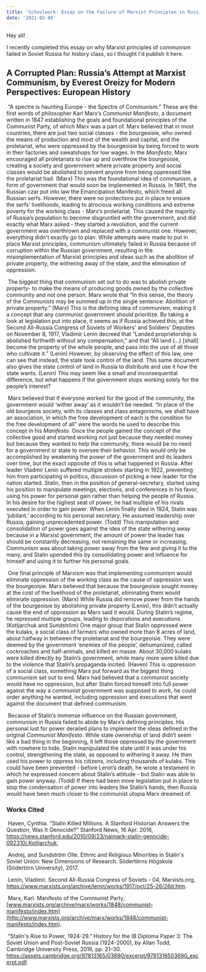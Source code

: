 ```yaml
---
title: 'Schoolwork: Essay on the Failure of Marxist Principles in Russia'
date: '2021-02-09'
---
```


Hey all!

I recently completed this essay on why Marxist principles of communism failed in Soviet Russia for history class, so I thought I'd publish it here.

## A Corrupted Plan: Russia’s Attempt at Marxist Communism, by Everest Oreizy for Modern Perspectives: European History

​	“A spectre is haunting Europe - the Spectre of Communism.” These are the first words of philosopher Karl Marx’s *Communist Manifesto*, a document written in 1847 establishing the goals and foundational principles of the Communist Party, of which Marx was a part of. Marx believed that in most countries, there are just two social classes - the bourgeoisie, who owned the means of production and most of the wealth and capital, and the proletariat, who were oppressed by the bourgeoisie by being forced to work in their factories and sweatshops for low wages. In the *Manifesto*, Marx encouraged all proletariats to rise up and overthrow the bourgeoisie, creating a society and government where private property and social classes would be abolished to prevent anyone from being oppressed like the proletariat had. (Marx) This was the foundational idea of communism, a form of government that would soon be implemented in Russia. In 1861, the Russian czar put into law the Emancipation Manifesto, which freed all Russian serfs. However, there were no protections put in place to ensure the serfs’ livelihoods, leading to atrocious working conditions and extreme poverty for the working class - Marx’s proletariat. This caused the majority of Russia’s population to become disgruntled with the government, and did exactly what Marx asked - they started a revolution, and the current government was overthrown and replaced with a communist one. However, everything didn’t exactly go to plan. While attempts were made to put in place Marxist principles, communism ultimately failed in Russia because of corruption within the Russian government, resulting in the misimplementation of Marxist principles and ideas such as the abolition of private property, the withering away of the state, and the elimination of oppression.

​	The biggest thing that communism set out to do was to abolish private property- to make the means of producing goods owned by the collective community and not one person. Marx wrote that “In this sense, the theory of the Communists may be summed up in the single sentence: Abolition of private property.” (Marx) This is the defining idea of communism, making it a concept that any communist government should prioritize. By taking a look at legislation put into place, it seems as if Russia achieved this; at the Second All-Russia Congress of Soviets of Workers' and Soldiers' Deputies on November 8, 1917, Vladimir Lenin decreed that “Landed proprietorship is abolished forthwith without any compensation,” and that “All land (...) [shall] become the property of the whole people, and pass into the use of all those who cultivate it.” (Lenin) However, by observing the effect of this law, one can see that instead, the state took control of the land. This same document also gives the state control of land in Russia to distribute and use it how the state wants. (Lenin) This may seem like a small and inconsequential difference, but what happens if the government stops working solely for the people’s interest?

​	Marx believed that if everyone worked for the good of the community, the government would ‘wither away’ as it wouldn’t be needed. “In place of the old bourgeois society, with its classes and class antagonisms, we shall have an association, in which the free development of each is the condition for the free development of all” were the words he used to describe this concept in his *Manifesto*. Once the people gained the concept of the collective good and started working not just because they needed money but because they wanted to help the community, there would be no need for a government or state to oversee their behavior. This would only be accomplished by weakening the power of the government and its leaders over time, but the exact opposite of this is what happened in Russia. After leader Vladmir Lenin suffered multiple strokes starting in 1922, preventing him from participating in politics, discussion of picking a new leader for the nation started. Stalin, then in the position of general-secretary, started using his position to manipulate meetings, elections, and conferences in his favor, using his power for personal gain rather than helping the people of Russia. In his desire for the highest seat of power, he had multiple of his rivals executed in order to gain power. When Lenin finally died in 1924, Stalin was ‘jubilant,’ according to his personal secretary. He assumed leadership over Russia, gaining unprecedented power. (Todd) This manipulation and consolidation of power goes against the idea of the state withering away because in a Marxist government, the amount of power the leader has should be constantly decreasing, not remaining the same or increasing. Communism was about taking power away from the few and giving it to the many, and Stalin upended this by consolidating power and influence for himself and using it to further his personal goals.

​	One final principle of Marxism was that implementing communism would eliminate oppression of the working class as the cause of oppression was the bourgeoisie. Marx believed that because the bourgeoisie sought money at the cost of the livelihood of the proletariat, eliminating them would eliminate oppression. (Marx) While Russia did remove power from the hands of the bourgeoisie by abolishing private property (Lenin), this didn’t actually cause the end of oppression as Marx said it would. During Stalin’s regime, he repressed multiple groups, leading to deporations and executions. (Kotljarchuk and Sundström) One major group that Stalin oppressed were the kulaks, a social class of farmers who owned more than 8 acres of land, about halfway in between the proletariat and the bourgeoisie. They were deemed by the government ‘enemies of the people’, dehumanized, called cockroaches and half-animals, and killed en masse. About 30,000 kulaks were killed directly by Stalin’s government, while many more were killed due to the violence that Stalin’s propaganda incited. (Haven) This is oppression of a social class, something Marx put forward as the biggest thing communism set out to end. Marx had believed that a communist society would have no oppression, but after Stalin forced himself into full power against the way a communist government was supposed to work, he could order anything he wanted, including oppression and executions that went against the document that defined communism.

​	Because of Stalin’s immense influence on the Russian government, communism in Russia failed to abide by Marx’s defining principles. His personal lust for power derailed plans to implement the ideas defined in the original *Communist Manifesto*. While state ownership of land didn’t seem like a bad thing in the beginning, it left those oppressed by the government with nowhere to hide. Stalin manipulated the state until it was under his control, strengthening the state, as opposed to withering it away. He then used his power to oppress his citizens, including thousands of kulaks. This could have been prevented - before Lenin’s death, he wrote a testament in which he expressed concern about Stalin’s attitude - but Stalin was able to gain power anyway. (Todd) If there had been more legislation put in place to stop the condensation of power into leaders like Stalin’s hands, then Russia would have been much closer to the communist utopia Marx dreamed of. 

### Works Cited

​	Haven, Cynthia. “Stalin Killed Millions. A Stanford Historian Answers the Question, Was It Genocide?” Stanford News, 16 Apr. 2016, https://news.stanford.edu/2010/09/23/naimark-stalin-genocide-092310/.Kotljarchuk, 

​	Andrej, and Sundström Olle. Ethnic and Religious Minorities in Stalin's Soviet Union: New Dimensions of Research. Södertörns Högskola (Södertörn University), 2017. 

​	Lenin, Vladimir. Second All-Russia Congress of Soviets - 04, Marxists.org, https://www.marxists.org/archive/lenin/works/1917/oct/25-26/26d.htm.

​	Marx, Karl. Manifesto of the Communist Party, [www.marxists.org/archive/marx/works/1848/communist-manifesto/index.htm](http://www.marxists.org/archive/marx/works/1848/communist-manifesto/index.htm).

​	“Stalin's Rise to Power, 1924-29.” History for the IB Diploma Paper 3: The Soviet Union and Post-Soviet Russia (1924-2000), by Allan Todd, Cambridge University Press, 2016, pp. 21–30. https://assets.cambridge.org/97813165/03690/excerpt/9781316503690_excerpt.pdf.